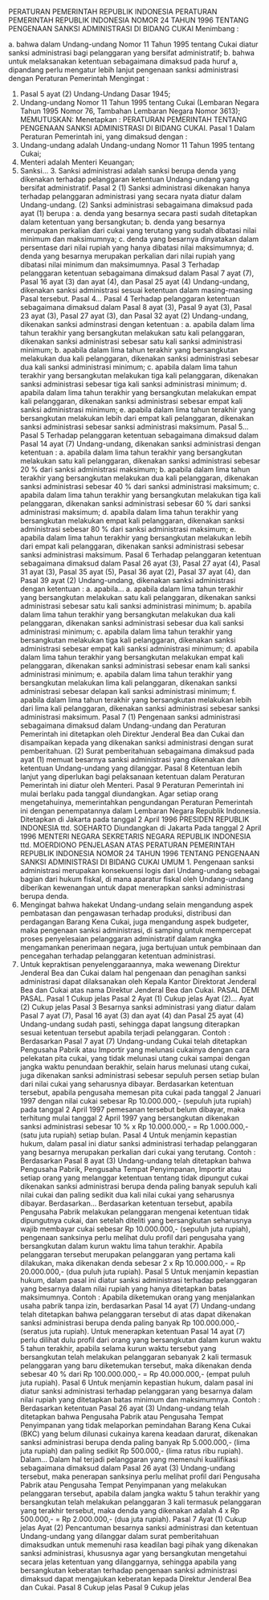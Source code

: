  PERATURAN PEMERINTAH REPUBLIK INDONESIA PERATURAN PEMERINTAH REPUBLIK INDONESIA NOMOR 24 TAHUN 1996 TENTANG PENGENAAN SANKSI ADMINISTRASI DI BIDANG CUKAI
Menimbang :

a. bahwa dalam Undang-undang Nomor 11 Tahun 1995 tentang Cukai diatur sanksi administrasi bagi pelanggaran yang bersifat administratif;
b. bahwa untuk melaksanakan ketentuan sebagaimana dimaksud pada huruf a, dipandang perlu mengatur lebih lanjut pengenaan sanksi administrasi dengan Peraturan Pemerintah
Mengingat :

1. Pasal 5 ayat (2) Undang-Undang Dasar 1945;
2. Undang-undang Nomor 11 Tahun 1995 tentang Cukai (Lembaran Negara Tahun 1995 Nomor 76, Tambahan Lembaran Negara Nomor 3613);
MEMUTUSKAN:
 Menetapkan : PERATURAN PEMERINTAH TENTANG PENGENAAN SANKSI ADMINISTRASI DI BIDANG CUKAI.
Pasal 1
Dalam Peraturan Pemerintah ini, yang dimaksud dengan :
1. Undang-undang adalah Undang-undang Nomor 11 Tahun 1995 tentang Cukai;
2. Menteri adalah Menteri Keuangan;
3. Sanksi… 3. Sanksi administrasi adalah sanksi berupa denda yang dikenakan terhadap pelanggaran ketentuan Undang-undang yang bersifat administratif.
Pasal 2
(1) Sanksi administrasi dikenakan hanya terhadap pelanggaran administrasi yang secara nyata diatur dalam Undang-undang.
(2) Sanksi administrasi sebagaimana dimaksud pada ayat (1) berupa :
a. denda yang besarnya secara pasti sudah ditetapkan dalam ketentuan yang bersangkutan;
b. denda yang besarnya merupakan perkalian dari cukai yang terutang yang sudah dibatasi nilai minimum dan maksimumnya;
c. denda yang besarnya dinyatakan dalam persentase dari nilai rupiah yang hanya dibatasi nilai maksimumnya;
d. denda yang besarnya merupakan perkalian dari nilai rupiah yang dibatasi nilai minimum dan maksimumnya.
Pasal 3
Terhadap pelanggaran ketentuan sebagaimana dimaksud dalam Pasal 7 ayat (7), Pasal 16 ayat (3) dan ayat (4), dan Pasal 25 ayat (4) Undang-undang, dikenakan sanksi administrasi sesuai ketentuan dalam masing-masing Pasal tersebut. Pasal 4…
Pasal 4
Terhadap pelanggaran ketentuan sebagaimana dimaksud dalam Pasal 8 ayat (3), Pasal 9 ayat (3), Pasal 23 ayat (3), Pasal 27 ayat (3), dan Pasal 32 ayat (2) Undang-undang, dikenakan sanksi adminstrasi dengan ketentuan :
a. apabila dalam lima tahun terakhir yang bersangkutan melakukan satu kali pelanggaran, dikenakan sanksi administrasi sebesar satu kali sanksi administrasi minimum;
b. apabila dalam lima tahun terakhir yang bersangkutan melakukan dua kali pelanggaran, dikenakan sanksi administrasi sebesar dua kali sanksi administrasi minimum;
c. apabila dalam lima tahun terakhir yang bersangkutan melakukan tiga kali pelanggaran, dikenakan sanksi administrasi sebesar tiga kali sanksi administrasi minimum;
d. apabila dalam lima tahun terakhir yang bersangkutan melakukan empat kali pelanggaran, dikenakan sanksi administrasi sebesar empat kali sanksi administrasi minimum;
e. apabila dalam lima tahun terakhir yang bersangkutan melakukan lebih dari empat kali pelanggaran, dikenakan sanksi administrasi sebesar sanksi administrasi maksimum. Pasal 5…
Pasal 5
Terhadap pelanggaran ketentuan sebagaimana dimaksud dalam Pasal 14 ayat (7) Undang-undang, dikenakan sanksi administrasi dengan ketentuan : a. apabila dalam lima tahun terakhir yang bersangkutan melakukan satu kali pelanggaran, dikenakan sanksi administrasi sebesar 20 % dari sanksi administrasi maksimum;
b. apabila dalam lima tahun terakhir yang bersangkutan melakukan dua kali pelanggaran, dikenakan sanksi administrasi sebesar 40 % dari sanksi administrasi maksimum;
c. apabila dalam lima tahun terakhir yang bersangkutan melakukan tiga kali pelanggaran, dikenakan sanksi administrasi sebesar 60 % dari sanksi administrasi maksimum;
d. apabila dalam lima tahun terakhir yang bersangkutan melakukan empat kali pelanggaran, dikenakan sanksi administrasi sebesar 80 % dari sanksi administrasi maksimum;
e. apabila dalam lima tahun terakhir yang bersangkutan melakukan lebih dari empat kali pelanggaran, dikenakan sanksi administrasi sebesar sanksi administrasi maksimum.
Pasal 6
Terhadap pelanggaran ketentuan sebagaimana dimaksud dalam Pasal 26 ayat (3), Pasal 27 ayat (4), Pasal 31 ayat (3), Pasal 35 ayat (5), Pasal 36 ayat (2), Pasal 37 ayat (4), dan Pasal 39 ayat (2) Undang-undang, dikenakan sanksi administrasi dengan ketentuan :
a. apabila… a. apabila dalam lima tahun terakhir yang bersangkutan melakukan satu kali pelanggaran, dikenakan sanksi administrasi sebesar satu kali sanksi administrasi minimum;
b. apabila dalam lima tahun terakhir yang bersangkutan melakukan dua kali pelanggaran, dikenakan sanksi administrasi sebesar dua kali sanksi administrasi minimum;
c. apabila dalam lima tahun terakhir yang bersangkutan melakukan tiga kali pelanggaran, dikenakan sanksi administrasi sebesar empat kali sanksi administrasi minimum;
d. apabila dalam lima tahun terakhir yang bersangkutan melakukan empat kali pelanggaran, dikenakan sanksi administrasi sebesar enam kali sanksi administrasi minimum;
e. apabila dalam lima tahun terakhir yang bersangkutan melakukan lima kali pelanggaran, dikenakan sanksi administrasi sebesar delapan kali sanksi administrasi minimum;
f. apabila dalam lima tahun terakhir yang bersangkutan melakukan lebih dari lima kali pelanggaran, dikenakan sanksi administrasi sebesar sanksi administrasi maksimum.
Pasal 7
(1) Pengenaan sanksi administrasi sebagaimana dimaksud dalam Undang-undang dan Peraturan Pemerintah ini ditetapkan oleh Direktur Jenderal Bea dan Cukai dan disampaikan kepada yang dikenakan sanksi administrasi dengan surat pemberitahuan.
(2) Surat pemberitahuan sebagaimana dimaksud pada ayat (1) memuat besarnya sanksi administrasi yang dikenakan dan ketentuan Undang-undang yang dilanggar.
Pasal 8
Ketentuan lebih lanjut yang diperlukan bagi pelaksanaan ketentuan dalam Peraturan Pemerintah ini diatur oleh Menteri.
Pasal 9
Peraturan Pemerintah ini mulai berlaku pada tanggal diundangkan.
Agar setiap orang mengetahuinya, memerintahkan pengundangan Peraturan Pemerintah ini dengan penempatannya dalam Lembaran Negara Republik Indonesia. Ditetapkan di Jakarta pada tanggal 2 April 1996 PRESIDEN REPUBLIK INDONESIA ttd. SOEHARTO Diundangkan di Jakarta Pada tanggal 2 April 1996 MENTERI NEGARA SEKRETARIS NEGARA REPUBLIK INDONESIA ttd. MOERDIONO PENJELASAN ATAS PERATURAN PEMERINTAH REPUBLIK INDONESIA NOMOR 24 TAHUN 1996 TENTANG PENGENAAN SANKSI ADMINISTRASI DI BIDANG CUKAI UMUM 1. Pengenaan sanksi administrasi merupakan konsekuensi logis dari Undang-undang sebagai bagian dari hukum fiskal, di mana aparatur fiskal oleh Undang-undang diberikan kewenangan untuk dapat menerapkan sanksi administrasi berupa denda.
2. Mengingat bahwa hakekat Undang-undang selain mengandung aspek pembatasan dan pengawasan terhadap produksi, distribusi dan perdagangan Barang Kena Cukai, juga mengandung aspek budgeter, maka pengenaan sanksi administrasi, di samping untuk mempercepat proses penyelesaian pelanggaran administratif dalam rangka mengamankan penerimaan negara, juga bertujuan untuk pembinaan dan pencegahan terhadap pelanggaran ketentuan administrasi.
3. Untuk kepraktisan penyelenggaraannya, maka wewenang Direktur Jenderal Bea dan Cukai dalam hal pengenaan dan penagihan sanksi administrasi dapat dilaksanakan oleh Kepala Kantor Direktorat Jenderal Bea dan Cukai atas nama Direktur Jenderal Bea dan Cukai. PASAL DEMI PASAL.
Pasal 1
Cukup jelas
Pasal 2
Ayat (1) Cukup jelas Ayat (2)… Ayat (2) Cukup jelas
Pasal 3
Besarnya sanksi administrasi yang diatur dalam Pasal 7 ayat (7), Pasal 16 ayat (3) dan ayat (4) dan Pasal 25 ayat (4) Undang-undang sudah pasti, sehingga dapat langsung diterapkan sesuai ketentuan tersebut apabila terjadi pelanggaran. Contoh : Berdasarkan Pasal 7 ayat (7) Undang-undang Cukai telah ditetapkan Pengusaha Pabrik atau Importir yang melunasi cukainya dengan cara pelekatan pita cukai, yang tidak melunasi utang cukai sampai dengan jangka waktu penundaan berakhir, selain harus melunasi utang cukai, juga dikenakan sanksi administrasi sebesar sepuluh persen setiap bulan dari nilai cukai yang seharusnya dibayar. Berdasarkan ketentuan tersebut, apabila pengusaha memesan pita cukai pada tanggal 2 Januari 1997 dengan nilai cukai sebesar Rp 10.000.000,- (sepuluh juta rupiah) pada tanggal 2 April 1997 pemesanan tersebut belum dibayar, maka terhitung mulai tanggal 2 April 1997 yang bersangkutan dikenakan sanksi administrasi sebesar 10 % x Rp 10.000.000,- = Rp 1.000.000,- (satu juta rupiah) setiap bulan.
Pasal 4
Untuk menjamin kepastian hukum, dalam pasal ini diatur sanksi administrasi terhadap pelanggaran yang besarnya merupakan perkalian dari cukai yang terutang. Contoh : Berdasarkan Pasal 8 ayat (3) Undang-undang telah ditetapkan bahwa Pengusaha Pabrik, Pengusaha Tempat Penyimpanan, Importir atau setiap orang yang melanggar ketentuan tentang tidak dipungut cukai dikenakan sanksi administrasi berupa denda paling banyak sepuluh kali nilai cukai dan paling sedikit dua kali nilai cukai yang seharusnya dibayar. Berdasarkan… Berdasarkan ketentuan tersebut, apabila Pengusaha Pabrik melakukan pelanggaran mengenai ketentuan tidak dipungutnya cukai, dan setelah diteliti yang bersangkutan seharusnya wajib membayar cukai sebesar Rp 10.000.000,- (sepuluh juta rupiah), pengenaan sanksinya perlu melihat dulu profil dari pengusaha yang bersangkutan dalam kurun waktu lima tahun terakhir. Apabila pelanggaran tersebut merupakan pelanggaran yang pertama kali dilakukan, maka dikenakan denda sebesar 2 x Rp 10.000.000,- = Rp 20.000.000,- (dua puluh juta rupiah).
Pasal 5
Untuk menjamin kepastian hukum, dalam pasal ini diatur sanksi administrasi terhadap pelanggaran yang besarnya dalam nilai rupiah yang hanya ditetapkan batas maksimumnya. Contoh : Apabila diketemukan orang yang menjalankan usaha pabrik tanpa izin, berdasarkan Pasal 14 ayat (7) Undang-undang telah ditetapkan bahwa pelanggaran tersebut di atas dapat dikenakan sanksi administrasi berupa denda paling banyak Rp 100.000.000,- (seratus juta rupiah). Untuk menerapkan ketentuan Pasal 14 ayat (7) perlu dilihat dulu profil dari orang yang bersangkutan dalam kurun waktu 5 tahun terakhir, apabila selama kurun waktu tersebut yang bersangkutan telah melakukan pelanggaran sebanyak 2 kali termasuk pelanggaran yang baru diketemukan tersebut, maka dikenakan denda sebesar 40 % dari Rp 100.000.000,- = Rp 40.000.000,- (empat puluh juta rupiah).
Pasal 6
Untuk menjamin kepastian hukum, dalam pasal ini diatur sanksi administrasi terhadap pelanggaran yang besarnya dalam nilai rupiah yang ditetapkan batas minimum dan maksimumnya. Contoh : Berdasarkan ketentuan Pasal 26 ayat (3) Undang-undang telah ditetapkan bahwa Pengusaha Pabrik atau Pengusaha Tempat Penyimpanan yang tidak melaporkan pemindahan Barang Kena Cukai (BKC) yang belum dilunasi cukainya karena keadaan darurat, dikenakan sanksi administrasi berupa denda paling banyak Rp 5.000.000,- (lima juta rupiah) dan paling sedikit Rp 500.000,- (lima ratus ribu rupiah). Dalam… Dalam hal terjadi pelanggaran yang memenuhi kualifikasi sebagaimana dimaksud dalam Pasal 26 ayat (3) Undang-undang tersebut, maka penerapan sanksinya perlu melihat profil dari Pengusaha Pabrik atau Pengusaha Tempat Penyimpanan yang melakukan pelanggaran tersebut, apabila dalam jangka waktu 5 tahun terakhir yang bersangkutan telah melakukan pelanggaran 3 kali termasuk pelanggaran yang terakhir tersebut, maka denda yang dikenakan adalah 4 x Rp 500.000,- = Rp 2.000.000,- (dua juta rupiah).
Pasal 7
Ayat (1) Cukup jelas Ayat (2) Pencantuman besarnya sanksi administrasi dan ketentuan Undang-undang yang dilanggar dalam surat pemberitahuan dimaksudkan untuk memenuhi rasa keadilan bagi pihak yang dikenakan sanksi administrasi, khususnya agar yang bersangkutan mengetahui secara jelas ketentuan yang dilanggarnya, sehingga apabila yang bersangkutan keberatan terhadap pengenaan sanksi administrasi dimaksud dapat mengajukan keberatan kepada Direktur Jenderal Bea dan Cukai.
Pasal 8
Cukup jelas
Pasal 9
Cukup jelas